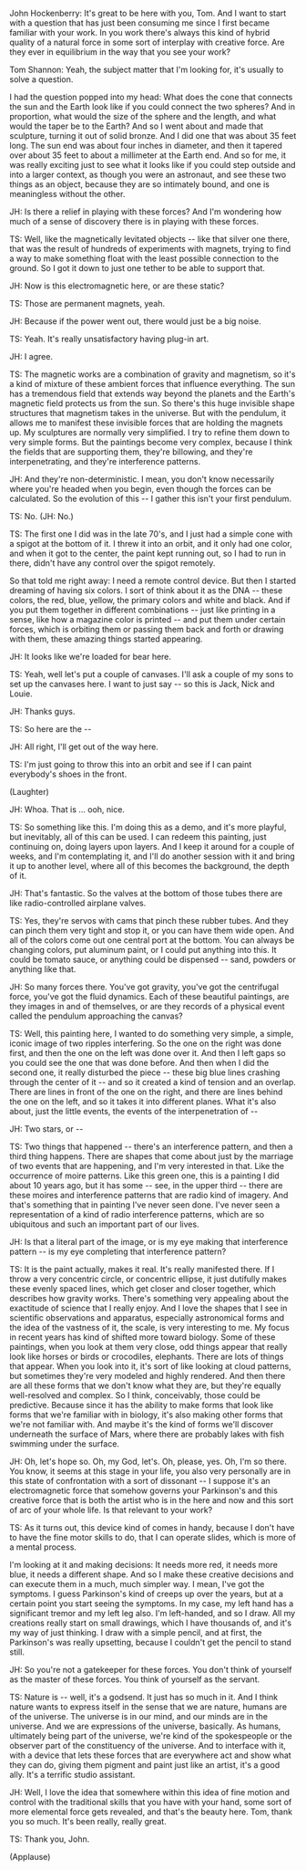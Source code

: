 

John Hockenberry: It&#39;s great to be here with you, Tom.
And I want to start with a question
that has just been consuming me
since I first became familiar with your work.
In you work there&#39;s always this kind of hybrid quality
of a natural force
in some sort of interplay with creative force.
Are they ever in equilibrium
in the way that you see your work?

Tom Shannon: Yeah, the subject matter that I&#39;m looking for,
it&#39;s usually to solve a question.

I had the question popped into my head:
What does the cone that connects the sun and the Earth look like
if you could connect the two spheres?
And in proportion, what would the size of the sphere
and the length, and what would the taper be to the Earth?
And so I went about and made that sculpture,
turning it out of solid bronze.
And I did one that was about 35 feet long.
The sun end was about four inches in diameter,
and then it tapered over about 35 feet
to about a millimeter at the Earth end.
And so for me, it was really exciting
just to see what it looks like
if you could step outside and into a larger context,
as though you were an astronaut,
and see these two things as an object,
because they are so intimately bound,
and one is meaningless without the other.

JH: Is there a relief
in playing with these forces?
And I&#39;m wondering how much of a sense of discovery there is
in playing with these forces.

TS: Well, like the magnetically levitated objects --
like that silver one there,
that was the result
of hundreds of experiments with magnets,
trying to find a way to make something float
with the least possible connection to the ground.
So I got it down to just one tether
to be able to support that.

JH: Now is this electromagnetic here, or are these static?

TS: Those are permanent magnets, yeah.

JH: Because if the power went out, there would just be a big noise.

TS: Yeah.
It&#39;s really unsatisfactory having plug-in art.

JH: I agree.

TS: The magnetic works
are a combination of gravity and magnetism,
so it&#39;s a kind of mixture of these ambient forces
that influence everything.
The sun has a tremendous field
that extends way beyond the planets
and the Earth&#39;s magnetic field protects us from the sun.
So there&#39;s this huge
invisible shape structures
that magnetism takes in the universe.
But with the pendulum,
it allows me to manifest
these invisible forces
that are holding the magnets up.
My sculptures
are normally very simplified.
I try to refine them down
to very simple forms.
But the paintings become very complex,
because I think the fields
that are supporting them,
they&#39;re billowing, and they&#39;re interpenetrating,
and they&#39;re interference patterns.

JH: And they&#39;re non-deterministic.
I mean, you don&#39;t know necessarily where you&#39;re headed when you begin,
even though the forces can be calculated.
So the evolution of this --
I gather this isn&#39;t your first pendulum.

TS: No. (JH: No.)

TS: The first one I did was in the late 70&#39;s,
and I just had a simple cone
with a spigot at the bottom of it.
I threw it into an orbit,
and it only had one color,
and when it got to the center, the paint kept running out,
so I had to run in there,
didn&#39;t have any control over the spigot remotely.

So that told me right away: I need a remote control device.
But then I started dreaming of having six colors.
I sort of think about it as the DNA --
these colors, the red, blue, yellow,
the primary colors and white and black.
And if you put them together in different combinations --
just like printing in a sense,
like how a magazine color is printed --
and put them under certain forces,
which is orbiting them
or passing them back and forth
or drawing with them,
these amazing things started appearing.

JH: It looks like we&#39;re loaded for bear here.

TS: Yeah, well let&#39;s put a couple of canvases.
I&#39;ll ask a couple of my sons
to set up the canvases here.
I want to just say --
so this is Jack, Nick and Louie.

JH: Thanks guys.

TS: So here are the --

JH: All right, I&#39;ll get out of the way here.

TS: I&#39;m just going to throw this into an orbit
and see if I can paint everybody&#39;s shoes in the front.

(Laughter)


JH: Whoa. That is ...
ooh, nice.

TS: So something like this.
I&#39;m doing this as a demo,
and it&#39;s more playful,
but inevitably,
all of this can be used.
I can redeem this painting,
just continuing on,
doing layers upon layers.
And I keep it around for a couple of weeks,
and I&#39;m contemplating it,
and I&#39;ll do another session with it
and bring it up to another level,
where all of this
becomes the background, the depth of it.

JH: That&#39;s fantastic.
So the valves at the bottom of those tubes there
are like radio-controlled airplane valves.

TS: Yes, they&#39;re servos with cams
that pinch these rubber tubes.
And they can pinch them very tight and stop it,
or you can have them wide open.
And all of the colors
come out one central port
at the bottom.
You can always be changing colors, put aluminum paint,
or I could put anything into this.
It could be tomato sauce,
or anything could be dispensed --
sand, powders or anything like that.

JH: So many forces there.
You&#39;ve got gravity, you&#39;ve got the centrifugal force,
you&#39;ve got the fluid dynamics.
Each of these beautiful paintings,
are they images in and of themselves,
or are they records
of a physical event
called the pendulum approaching the canvas?

TS: Well, this painting here,
I wanted to do something very simple,
a simple, iconic image
of two ripples interfering.
So the one on the right was done first,
and then the one on the left
was done over it.
And then I left gaps
so you could see the one that was done before.
And then when I did the second one,
it really disturbed the piece --
these big blue lines
crashing through the center of it --
and so it created a kind of tension and an overlap.
There are lines in front of the one on the right,
and there are lines behind the one on the left,
and so it takes it into different planes.
What it&#39;s also about,
just the little events,
the events of the interpenetration of --

JH: Two stars, or --

TS: Two things that happened --
there&#39;s an interference pattern, and then a third thing happens.
There are shapes that come about
just by the marriage
of two events that are happening,
and I&#39;m very interested in that.
Like the occurrence of moire patterns.
Like this green one,
this is a painting I did about 10 years ago,
but it has some --
see, in the upper third --
there are these moires and interference patterns
that are radio kind of imagery.
And that&#39;s something that in painting
I&#39;ve never seen done.
I&#39;ve never seen a representation
of a kind of radio interference patterns,
which are so ubiquitous
and such an important part of our lives.

JH: Is that a literal part of the image,
or is my eye making that interference pattern --
is my eye completing that interference pattern?

TS: It is the paint actually,
makes it real.
It&#39;s really manifested there.
If I throw a very concentric circle,
or concentric ellipse,
it just dutifully makes
these evenly spaced lines,
which get closer and closer together,
which describes how gravity works.
There&#39;s something very appealing
about the exactitude of science
that I really enjoy.
And I love the shapes that I see
in scientific observations
and apparatus,
especially astronomical forms
and the idea of the vastness of it,
the scale,
is very interesting to me.
My focus in recent years
has kind of shifted more toward biology.
Some of these paintings, when you look at them very close,
odd things appear
that really look like horses or birds
or crocodiles, elephants.
There are lots of things that appear.
When you look into it, it&#39;s sort of like looking at cloud patterns,
but sometimes they&#39;re very modeled and highly rendered.
And then there are all these forms
that we don&#39;t know what they are,
but they&#39;re equally well-resolved
and complex.
So I think, conceivably, those could be predictive.
Because since it has the ability
to make forms
that look like forms that we&#39;re familiar with
in biology,
it&#39;s also making other forms that we&#39;re not familiar with.
And maybe it&#39;s the kind of forms
we&#39;ll discover underneath the surface of Mars,
where there are probably lakes
with fish swimming under the surface.

JH: Oh, let&#39;s hope so. Oh, my God, let&#39;s.
Oh, please, yes. Oh, I&#39;m so there.
You know, it seems
at this stage in your life,
you also very personally
are in this state of confrontation
with a sort of dissonant --
I suppose it&#39;s an electromagnetic force
that somehow governs your Parkinson&#39;s
and this creative force
that is both the artist
who is in the here and now
and this sort of arc of your whole life.
Is that relevant to your work?

TS: As it turns out,
this device kind of comes in handy,
because I don&#39;t have to have
the fine motor skills to do,
that I can operate slides,
which is more of a mental process.

I&#39;m looking at it and making decisions:
It needs more red, it needs more blue,
it needs a different shape.
And so I make these creative decisions
and can execute them
in a much, much simpler way.
I mean, I&#39;ve got the symptoms.
I guess Parkinson&#39;s kind of creeps up over the years,
but at a certain point you start seeing the symptoms.
In my case,
my left hand has a significant tremor
and my left leg also.
I&#39;m left-handed, and so I draw.
All my creations
really start on small drawings,
which I have thousands of,
and it&#39;s my way of just thinking.
I draw with a simple pencil,
and at first, the Parkinson&#39;s
was really upsetting,
because I couldn&#39;t get the pencil to stand still.

JH: So you&#39;re not a gatekeeper for these forces.
You don&#39;t think of yourself as the master of these forces.
You think of yourself as the servant.

TS: Nature is -- well, it&#39;s a godsend.
It just has so much in it.
And I think nature
wants to express itself
in the sense that we are nature,
humans are of the universe.
The universe is in our mind,
and our minds are in the universe.
And we are expressions
of the universe, basically.
As humans,
ultimately being part of the universe,
we&#39;re kind of the spokespeople
or the observer part
of the constituency
of the universe.
And to interface with it,
with a device that lets these forces
that are everywhere
act and show what they can do,
giving them pigment and paint just like an artist,
it&#39;s a good ally.
It&#39;s a terrific studio assistant.

JH: Well, I love the idea
that somewhere within this idea
of fine motion and control
with the traditional skills
that you have with your hand,
some sort of more elemental force gets revealed,
and that&#39;s the beauty here.
Tom, thank you so much. It&#39;s been really, really great.

TS: Thank you, John.

(Applause)

